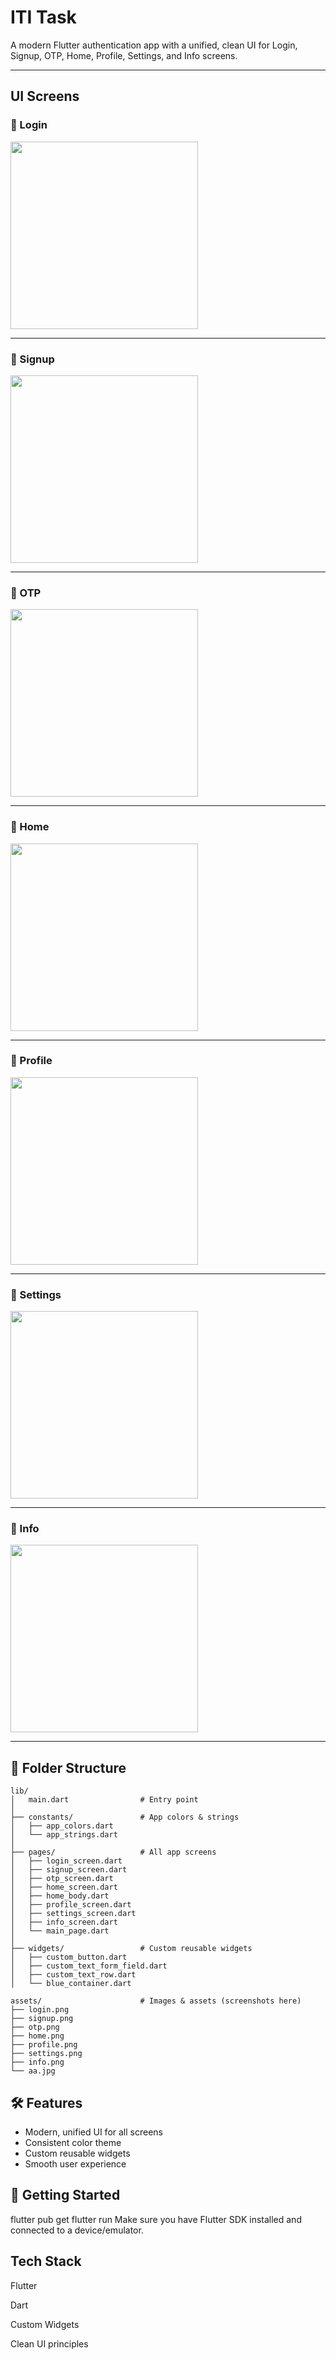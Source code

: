 #  ITI Task  

A modern Flutter authentication app with a unified, clean UI for Login, Signup, OTP, Home, Profile, Settings, and Info screens.

---

##  UI Screens

### 🔸 Login


<img src="assets/login.png" width="300"/>

---

### 🔸 Signup

<img src="assets/signup.png" width="300"/>

---

### 🔸 OTP

<img src="assets/otp.png" width="300"/>

---

### 🔸 Home

<img src="assets/home.png" width="300"/>

---

### 🔸 Profile

<img src="assets/profile.png" width="300"/>

---

### 🔸 Settings

<img src="assets/setting.png" width="300"/>

---

### 🔸 Info

<img src="assets/info.png" width="300"/>

---




## 📂 Folder Structure

```plaintext
lib/
│   main.dart                # Entry point
│
├── constants/               # App colors & strings
│   ├── app_colors.dart
│   └── app_strings.dart
│
├── pages/                   # All app screens
│   ├── login_screen.dart
│   ├── signup_screen.dart
│   ├── otp_screen.dart
│   ├── home_screen.dart
│   ├── home_body.dart
│   ├── profile_screen.dart
│   ├── settings_screen.dart
│   ├── info_screen.dart
│   └── main_page.dart
│
├── widgets/                 # Custom reusable widgets
│   ├── custom_button.dart
│   ├── custom_text_form_field.dart
│   ├── custom_text_row.dart
│   └── blue_container.dart

assets/                      # Images & assets (screenshots here)
├── login.png
├── signup.png
├── otp.png
├── home.png
├── profile.png
├── settings.png
├── info.png
└── aa.jpg
```

## 🛠️ Features

- Modern, unified UI for all screens
- Consistent color theme
- Custom reusable widgets
- Smooth user experience


## 🚀 Getting Started

flutter pub get
flutter run
Make sure you have Flutter SDK installed and connected to a device/emulator.

##  Tech Stack
Flutter

Dart

Custom Widgets

Clean UI principles
